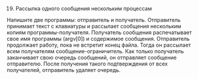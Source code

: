 19. Рассылка одного сообщения нескольким процессам  

Напишите две программы: отправитель и получатель. Отправитель принимает текст с клавиатуры и рассылает сообщения нескольким копиям программы-получателя. Получатель сообщения распечатывает свое имя программы (argv[0]) и содержимое сообщения. Отправитель продолжает работу, пока не встретит конец файла. Тогда он рассылает всем получателям сообщение-ограничитель. Как только получатель заканчивает свою очередь сообщений, он отправляет сообщение отправителю. После получения такого подтверждения от всех получателей, отправитель удаляет очередь.  
